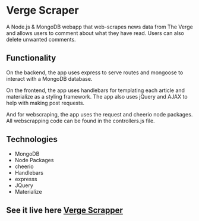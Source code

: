 # Verge Scraper
 A Node.js & MongoDB webapp that web-scrapes news data from The Verge and allows users to comment about what they have read. Users can also delete unwanted comments.

## Functionality

On the backend, the app uses express to serve routes and mongoose to interact with a MongoDB database.

On the frontend, the app uses handlebars for templating each article and materialize as a styling framework. 
The app also uses jQuery and AJAX to help with making post requests.

And for webscraping, the app uses the request and cheerio node packages. All webscrapping code can be found in the controllers.js file.

## Technologies

* MongoDB
* Node Packages
* cheerio 
* Handlebars
* expresss
* JQuery
* Materialize

## See it live here [Verge Scrapper](https://tranquil-dawn-20997.herokuapp.com/articles)


